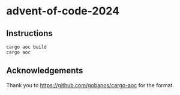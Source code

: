 # advent-of-code-2024

## Instructions
```
cargo aoc build
cargo aoc
```

## Acknowledgements

Thank you to https://github.com/gobanos/cargo-aoc for the format.
